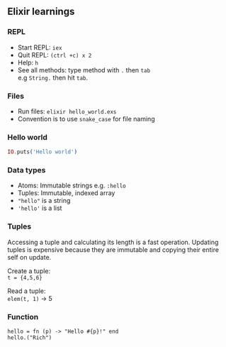 ## Elixir learnings

### REPL

- Start REPL: `iex`
- Quit REPL: `(ctrl +c) x 2`
- Help: `h`
- See all methods: type method with `.` then `tab`  
  e.g `String.` then hit `tab`.

### Files
- Run files: `elixir hello_world.exs`
- Convention is to use `snake_case` for file naming

### Hello world

```elixir
IO.puts('Hello world')
```

### Data types

- Atoms: Immutable strings e.g. `:hello`
- Tuples: Immutable, indexed array
- `"hello"` is a string
- `'hello'` is a list

### Tuples

Accessing a tuple and calculating its length is a fast operation. Updating tuples is expensive because they are immutable and copying their entire self on update.

Create a tuple:  
`t = {4,5,6}`

Read a tuple:  
`elem(t, 1)` -> 5

### Function

```
hello = fn (p) -> "Hello #{p}!" end
hello.("Rich")
```

